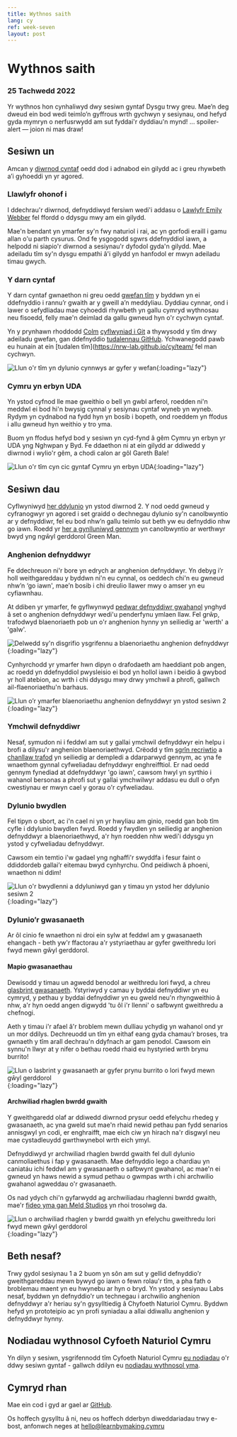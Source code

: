 ```yaml
---
title: Wythnos saith
lang: cy
ref: week-seven
layout: post
---
```


# Wythnos saith

### 25 Tachwedd 2022

Yr wythnos hon cynhaliwyd dwy sesiwn gyntaf Dysgu trwy greu. Mae’n deg dweud ein bod wedi teimlo’n gyffrous wrth gychwyn y sesiynau, ond hefyd gyda mymryn o nerfusrwydd am sut fyddai'r dyddiau'n mynd! ... spoiler-alert — joion ni mas draw!

## Sesiwn un

Amcan y [diwrnod cyntaf](https://learnbymaking.wales/cy/the-labs/sessions/un.html) oedd dod i adnabod ein gilydd ac i greu rhywbeth a’i gyhoeddi yn yr agored. 

### Llawlyfr ohonof i 

I ddechrau'r diwrnod, defnyddiwyd fersiwn wedi'i addasu o [Lawlyfr Emily Webber](https://emilywebber.co.uk/the-team-manual-a-exercise-to-help-build-empathy-in-teams/) fel ffordd o ddysgu mwy am ein gilydd.

Mae'n bendant yn ymarfer sy'n fwy naturiol i rai, ac yn gorfodi eraill i gamu allan o'u parth cysurus. Ond fe ysgogodd sgwrs ddefnyddiol iawn, a helpodd ni siapio'r diwrnod a sesiynau'r dyfodol gyda'n gilydd. Mae adeiladu tîm sy'n dysgu empathi â'i gilydd yn hanfodol er mwyn adeiladu timau gwych. 

### Y darn cyntaf

Y darn cyntaf gwnaethon ni greu oedd [gwefan tîm](https://nrw-lab.github.io/cy/) y byddwn yn ei ddefnyddio i rannu’r gwaith ar y gweill a’n meddyliau. Dyddiau cynnar, ond i lawer o sefydliadau mae cyhoeddi rhywbeth yn gallu cymryd wythnosau neu fisoedd, felly mae'n deimlad da gallu gwneud hyn o'r cychwyn cyntaf.

Yn y prynhawn rhoddodd [Colm](https://twitter.com/ColmBritton) [cyflwyniad i Git](https://learnbymaking.wales/en/resource/what-is-git.html) a thywysodd y tîm drwy adeiladu gwefan, gan ddefnyddio [tudalennau GitHub](https://pages.github.com/).  Ychwanegodd pawb eu hunain at ein [tudalen tîm](https://nrw-lab.github.io/cy/team/ fel man cychwyn.

![Llun o'r tîm yn dylunio cynnwys ar gyfer y wefan](/assets/images/designing-principles.jpeg){:loading="lazy"}

### Cymru yn erbyn UDA

Yn ystod cyfnod lle mae gweithio o bell yn gwbl arferol, roedden ni'n meddwl ei bod hi'n bwysig cynnal y sesiynau cyntaf wyneb yn wyneb. Rydym yn cydnabod na fydd hyn yn bosib i bopeth, ond roeddem yn ffodus i allu gwneud hyn weithio y tro yma.

Buom yn ffodus hefyd bod y sesiwn yn cyd-fynd â gêm Cymru yn erbyn yr UDA yng Nghwpan y Byd. Fe ddaethon ni at ein gilydd ar ddiwedd y diwrnod i wylio'r gêm, a chodi calon ar gôl Gareth Bale!

![Llun o'r tîm cyn cic gyntaf Cymru yn erbyn UDA](/assets/images/cymru-vs-usa.jpeg){:loading="lazy"}

## Sesiwn dau

Cyflwyniwyd [her ddylunio](https://learnbymaking.wales/cy/the-labs/sessions/dau.html) yn ystod diwrnod 2. Y nod oedd gwneud y cyfranogwyr yn agored i set graidd o dechnegau dylunio sy'n canolbwyntio ar y defnyddiwr, fel eu bod nhw’n gallu teimlo sut beth yw eu defnyddio nhw go iawn. Roedd yr [her a gynlluniwyd gennym](https://learnbymaking.wales/en/resource/design-her.html) yn canolbwyntio ar werthwyr bwyd yng ngŵyl gerddorol Green Man. 

### Anghenion defnyddwyr

Fe ddechreuon ni'r bore yn edrych ar anghenion defnyddwyr. Yn debyg i’r holl weithgareddau y byddwn ni'n eu cynnal, os oeddech chi'n eu gwneud nhw’n ‘go iawn', mae’n bosib i chi dreulio llawer mwy o amser yn eu cyfiawnhau.

At ddiben yr ymarfer, fe gyflwynwyd [pedwar defnyddiwr gwahanol](https://learnbymaking.wales/en/resource/design-challenge.html#stories-from-attendees) ynghyd â  set o anghenion defnyddwyr wedi'u penderfynu ymlaen llaw. Fel grŵp, trafodwyd  blaenoriaeth pob un o'r anghenion hynny yn seiliedig ar 'werth' a 'galw'.

![Delwedd sy'n disgrifio ysgrifennu a blaenoriaethu anghenion defnyddwyr](/assets/images/prioritising-user-needs-cy.png){:loading="lazy"}

Cynhyrchodd yr ymarfer hwn dipyn o drafodaeth am haeddiant pob angen, ac roedd yn ddefnyddiol pwysleisio ei bod yn hollol iawn i beidio â gwybod yr holl atebion, ac wrth i chi ddysgu mwy drwy ymchwil a phrofi, gallwch ail-flaenoriaethu'n barhaus.

![Llun o’r ymarfer blaenoriaethu anghenion defnyddwyr yn ystod sesiwn 2](/assets/images/user-needs-prioritised.jpeg){:loading="lazy"}

### Ymchwil defnyddiwr

Nesaf, symudon ni i feddwl am sut y gallai ymchwil defnyddwyr ein helpu i brofi a dilysu'r anghenion blaenoriaethwyd. Crëodd y tîm [sgrîn recriwtio](https://digitalpublicservices.sharepoint.com/:w:/g/ucd/EQ-F7h5mSFhAvg3s_wOeBx8BbPVCrsLUytnUXrfPzjoptA?rtime=-wbdpUTO2kg) a [chanllaw trafod](https://digitalpublicservices-my.sharepoint.com/:w:/g/personal/gabi_mitchem-evans_digitalpublicservices_gov_wales/EW8eV7OIQQpJhl65MJbrsckBy4UK0B9hAx4VRINeHYghnw?e=C5y4eT) yn seiliedig ar dempledi a ddarparwyd gennym, ac yna fe wnaethom gynnal cyfweliadau defnyddwyr enghreifftiol. Er nad oedd gennym fynediad at ddefnyddwyr 'go iawn', cawsom hwyl yn syrthio i wahanol bersonas a phrofi sut y gallai ymchwilwyr addasu eu dull o ofyn cwestiynau er mwyn cael y gorau o'r cyfweliadau.

### Dylunio bwydlen

Fel tipyn o sbort, ac i'n cael ni yn yr hwyliau am ginio, roedd gan bob tîm cyfle i ddylunio bwydlen fwyd. Roedd y fwydlen yn seiliedig ar anghenion defnyddwyr a blaenoriaethwyd, a'r hyn roedden nhw wedi'i ddysgu yn ystod y cyfweliadau defnyddwyr.

Cawsom ein temtio i'w gadael yng nghaffi'r swyddfa i fesur faint o ddiddordeb gallai’r eitemau bwyd cynhyrchu. Ond peidiwch â phoeni,  wnaethon ni ddim!

![Llun o'r bwydlenni a ddyluniwyd gan y timau yn ystod her ddylunio sesiwn 2](/assets/images/minimal-viable-menus.jpeg){:loading="lazy"}

### Dylunio’r gwasanaeth

Ar ôl cinio fe wnaethon ni droi ein sylw at feddwl am y gwasanaeth ehangach - beth yw'r ffactorau a'r ystyriaethau ar gyfer gweithredu lori fwyd mewn gŵyl gerddorol.

#### Mapio gwasanaethau

Dewisodd y timau un agwedd benodol ar weithredu lori fwyd, a chreu [glasbrint gwasanaeth](https://learnbymaking.wales/en/resource/a-basic-service-blueprint-template.png). Ystyriwyd y camau y byddai defnyddiwr yn eu cymryd, y pethau y byddai defnyddiwr yn eu gweld neu'n rhyngweithio â nhw, a'r hyn oedd angen digwydd 'tu ôl i'r llenni' o safbwynt gweithredu a chefnogi.

Aeth y timau i'r afael â'r broblem mewn dulliau ychydig yn wahanol ond yr un mor ddilys. Dechreuodd un tîm yn eithaf eang gyda chamau’r broses, tra gwnaeth y tîm arall dechrau'n ddyfnach ar gam penodol. Cawsom ein synnu'n llwyr at y nifer o bethau roedd rhaid eu hystyried wrth brynu burrito!

![Llun o lasbrint y gwasanaeth ar gyfer prynu burrito o lori fwyd mewn gŵyl gerddorol](/assets/images/mapping-a-service.png){:loading="lazy"}

#### Archwiliad rhaglen bwrdd gwaith

Y gweithgaredd olaf ar ddiwedd diwrnod prysur oedd efelychu rhedeg y gwasanaeth, ac yna gweld sut mae'n rhaid newid pethau pan fydd senarios annisgwyl yn codi, er enghraifft, mae eich ciw yn  hirach na'r disgwyl neu mae cystadleuydd gwrthwynebol wrth eich ymyl.

Defnyddiwyd yr archwiliad rhaglen bwrdd gwaith fel dull dylunio canmoliaethus i fap y gwasanaeth. Mae defnyddio lego a chardiau yn caniatáu ichi feddwl am y gwasanaeth o safbwynt gwahanol, ac mae'n ei gwneud yn haws newid a symud pethau o gwmpas wrth i chi archwilio gwahanol agweddau o'r gwasanaeth. 

Os nad ydych chi'n gyfarwydd ag archwiliadau rhaglenni bwrdd gwaith, mae'r [fideo yma gan Meld Studios](https://vimeo.com/139672066) yn rhoi trosolwg da.

![Llun o archwiliad rhaglen y bwrdd gwaith yn efelychu gweithredu lori fwyd mewn gŵyl gerddorol](/assets/images/desktop-walkthrough-2.jpeg){:loading="lazy"}

## Beth nesaf?

Trwy gydol sesiynau 1 a 2 buom yn sôn am sut y gellid defnyddio'r gweithgareddau mewn bywyd go iawn o fewn rolau'r tîm, a pha fath o broblemau maent yn eu hwynebu ar hyn o bryd. Yn ystod y sesiynau Labs nesaf, byddwn yn defnyddio'r un technegau i archwilio anghenion defnyddwyr a'r heriau sy'n gysylltiedig â Chyfoeth Naturiol Cymru. Byddwn hefyd yn prototeipio ac yn profi syniadau a allai ddiwallu anghenion y defnyddwyr hynny.

## Nodiadau wythnosol Cyfoeth Naturiol Cymru

Yn dilyn y sesiwn, ysgrifennodd tîm Cyfoeth Naturiol Cymru [eu nodiadau](https://nrw-lab.github.io/cy/updates/2022/11/24/week-nodiadau.html) o'r ddwy sesiwn gyntaf - gallwch ddilyn eu [nodiadau wythnosol yma](https://nrw-lab.github.io/en/updates/).

## Cymryd rhan

Mae ein cod i gyd ar gael ar [GitHub](https://github.com/orgs/learnbymakingwales/repositories).

Os hoffech gysylltu â ni, neu os hoffech dderbyn diweddariadau trwy e-bost, anfonwch neges at [hello@learnbymaking.cymru](mailTo:hello@learnbymaking.wales)